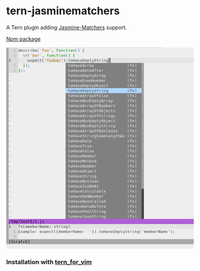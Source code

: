 # tern-jasminematchers
A Tern plugin adding [Jasmine-Matchers](https://github.com/JamieMason/Jasmine-Matchers) support.

[Npm package](https://www.npmjs.com/package/tern-jasminematchers)

![tern-jasminematchers screenshot](https://raw.githubusercontent.com/ik9999/tern-jasminematchers/master/screenshot.png "tern-jasminematchers screenshot")

### Installation with [tern_for_vim](https://github.com/ternjs/tern_for_vim)
